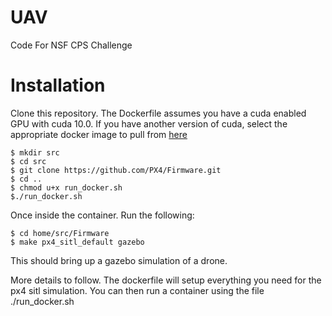 # UAV
Code For NSF CPS Challenge

# Installation 

Clone this repository. The Dockerfile assumes you have a cuda enabled GPU with cuda 10.0. If you have another version of cuda, select the appropriate docker image to pull from [here](https://hub.docker.com/r/nvidia/cudagl)

``` $ cd UAV 
$ mkdir src
$ cd src
$ git clone https://github.com/PX4/Firmware.git
$ cd ..
$ chmod u+x run_docker.sh
$./run_docker.sh
```
Once inside the container. Run the following: 

``` 
$ cd home/src/Firmware
$ make px4_sitl_default gazebo
```
This should bring up a gazebo simulation of a drone. 

More details to follow. The dockerfile will setup everything you need for the px4 sitl simulation. You can then run a container using the file ./run_docker.sh
